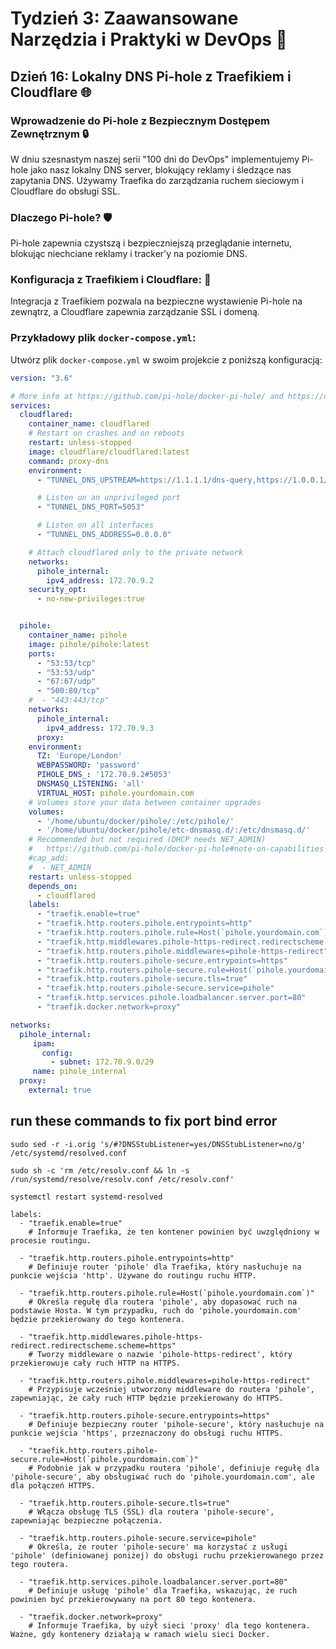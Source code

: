 # Tydzień 3: Zaawansowane Narzędzia i Praktyki w DevOps 🚀

## Dzień 16: Lokalny DNS Pi-hole z Traefikiem i Cloudflare 🌐

### Wprowadzenie do Pi-hole z Bezpiecznym Dostępem Zewnętrznym 🔒

W dniu szesnastym naszej serii "100 dni do DevOps" implementujemy Pi-hole jako nasz lokalny DNS server, blokujący reklamy i śledzące nas zapytania DNS. Używamy Traefika do zarządzania ruchem sieciowym i Cloudflare do obsługi SSL.

### Dlaczego Pi-hole? 🛡️

Pi-hole zapewnia czystszą i bezpieczniejszą przeglądanie internetu, blokując niechciane reklamy i tracker'y na poziomie DNS.

### Konfiguracja z Traefikiem i Cloudflare: 🔄

Integracja z Traefikiem pozwala na bezpieczne wystawienie Pi-hole na zewnątrz, a Cloudflare zapewnia zarządzanie SSL i domeną.

### Przykładowy plik `docker-compose.yml`:

Utwórz plik `docker-compose.yml` w swoim projekcie z poniższą konfiguracją:

```yaml
version: "3.6"

# More info at https://github.com/pi-hole/docker-pi-hole/ and https://docs.pi-hole.net/
services:
  cloudflared:
    container_name: cloudflared
    # Restart on crashes and on reboots
    restart: unless-stopped
    image: cloudflare/cloudflared:latest
    command: proxy-dns
    environment:
      - "TUNNEL_DNS_UPSTREAM=https://1.1.1.1/dns-query,https://1.0.0.1/dns-query,https://9.9.9.9/dns-query,https://149.112.112.9/dns-query"

      # Listen on an unprivileged port
      - "TUNNEL_DNS_PORT=5053"

      # Listen on all interfaces
      - "TUNNEL_DNS_ADDRESS=0.0.0.0"

    # Attach cloudflared only to the private network
    networks:
      pihole_internal:
        ipv4_address: 172.70.9.2
    security_opt:
      - no-new-privileges:true


  pihole:
    container_name: pihole
    image: pihole/pihole:latest
    ports:
      - "53:53/tcp"
      - "53:53/udp"
      - "67:67/udp"
      - "500:80/tcp"
    #  - "443:443/tcp"
    networks:
      pihole_internal:
        ipv4_address: 172.70.9.3
      proxy:
    environment:
      TZ: 'Europe/London'
      WEBPASSWORD: 'password'
      PIHOLE_DNS_: '172.70.9.2#5053'
      DNSMASQ_LISTENING: 'all'
      VIRTUAL_HOST: pihole.yourdomain.com
    # Volumes store your data between container upgrades
    volumes:
      - '/home/ubuntu/docker/pihole/:/etc/pihole/'
      - '/home/ubuntu/docker/pihole/etc-dnsmasq.d/:/etc/dnsmasq.d/'
    # Recommended but not required (DHCP needs NET_ADMIN)
    #   https://github.com/pi-hole/docker-pi-hole#note-on-capabilities
    #cap_add:
    #  - NET_ADMIN
    restart: unless-stopped
    depends_on:
      - cloudflared
    labels:
      - "traefik.enable=true"
      - "traefik.http.routers.pihole.entrypoints=http"
      - "traefik.http.routers.pihole.rule=Host(`pihole.yourdomain.com`)"
      - "traefik.http.middlewares.pihole-https-redirect.redirectscheme.scheme=https"
      - "traefik.http.routers.pihole.middlewares=pihole-https-redirect"
      - "traefik.http.routers.pihole-secure.entrypoints=https"
      - "traefik.http.routers.pihole-secure.rule=Host(`pihole.yourdomain.com`)"
      - "traefik.http.routers.pihole-secure.tls=true"
      - "traefik.http.routers.pihole-secure.service=pihole"
      - "traefik.http.services.pihole.loadbalancer.server.port=80"
      - "traefik.docker.network=proxy"

networks:
  pihole_internal:
     ipam:
       config:
         - subnet: 172.70.9.0/29
     name: pihole_internal
  proxy:
    external: true
```


## run these commands to fix port bind error
```
sudo sed -r -i.orig 's/#?DNSStubListener=yes/DNSStubListener=no/g' /etc/systemd/resolved.conf

sudo sh -c 'rm /etc/resolv.conf && ln -s /run/systemd/resolve/resolv.conf /etc/resolv.conf'

systemctl restart systemd-resolved
```

```
labels:
  - "traefik.enable=true" 
    # Informuje Traefika, że ten kontener powinien być uwzględniony w procesie routingu. 

  - "traefik.http.routers.pihole.entrypoints=http"
    # Definiuje router 'pihole' dla Traefika, który nasłuchuje na punkcie wejścia 'http'. Używane do routingu ruchu HTTP.

  - "traefik.http.routers.pihole.rule=Host(`pihole.yourdomain.com`)"
    # Określa regułę dla routera 'pihole', aby dopasować ruch na podstawie Hosta. W tym przypadku, ruch do 'pihole.yourdomain.com' będzie przekierowany do tego kontenera.

  - "traefik.http.middlewares.pihole-https-redirect.redirectscheme.scheme=https"
    # Tworzy middleware o nazwie 'pihole-https-redirect', który przekierowuje cały ruch HTTP na HTTPS.

  - "traefik.http.routers.pihole.middlewares=pihole-https-redirect"
    # Przypisuje wcześniej utworzony middleware do routera 'pihole', zapewniając, że cały ruch HTTP będzie przekierowany do HTTPS.

  - "traefik.http.routers.pihole-secure.entrypoints=https"
    # Definiuje bezpieczny router 'pihole-secure', który nasłuchuje na punkcie wejścia 'https', przeznaczony do obsługi ruchu HTTPS.

  - "traefik.http.routers.pihole-secure.rule=Host(`pihole.yourdomain.com`)"
    # Podobnie jak w przypadku routera 'pihole', definiuje regułę dla 'pihole-secure', aby obsługiwać ruch do 'pihole.yourdomain.com', ale dla połączeń HTTPS.

  - "traefik.http.routers.pihole-secure.tls=true"
    # Włącza obsługę TLS (SSL) dla routera 'pihole-secure', zapewniając bezpieczne połączenia.

  - "traefik.http.routers.pihole-secure.service=pihole"
    # Określa, że router 'pihole-secure' ma korzystać z usługi 'pihole' (definiowanej poniżej) do obsługi ruchu przekierowanego przez tego routera.

  - "traefik.http.services.pihole.loadbalancer.server.port=80"
    # Definiuje usługę 'pihole' dla Traefika, wskazując, że ruch powinien być przekierowywany na port 80 tego kontenera.

  - "traefik.docker.network=proxy"
    # Informuje Traefika, by użył sieci 'proxy' dla tego kontenera. Ważne, gdy kontenery działają w ramach wielu sieci Docker.
```

